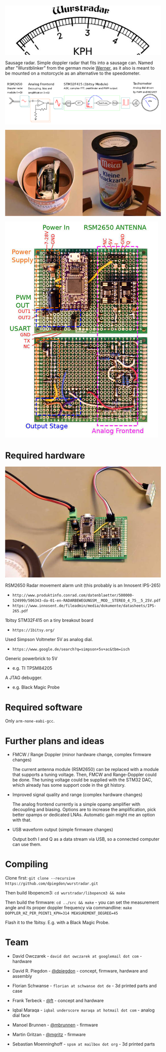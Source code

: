 
![Wurstradar](https://github.com/dpiegdon/wurstradar/blob/master/pictures/logo.jpg?raw=true)

Sausage radar. Simple doppler radar that fits into a sausage can.
Named after "Wurstblinker" from the german movie [Werner](https://www.youtube.com/watch?v=n31j2_dkaCo),
as it also is meant to be mounted on a motorcycle as an alternative to the speedometer.

![DataFlow](https://github.com/dpiegdon/wurstradar/blob/master/pictures/dataflow.png?raw=true)

![Prototype](https://github.com/dpiegdon/wurstradar/blob/master/pictures/photos/prototype.jpg?raw=true)

![PCB](https://github.com/dpiegdon/wurstradar/blob/master/pictures/photos/pcb.jpg?raw=true)


Required hardware
=================

![TestSetup](https://github.com/dpiegdon/wurstradar/blob/master/pictures/photos/testsetup.jpg?raw=true)

RSM2650 Radar movement alarm unit (this probably is an Innosent IPS-265)

 * `http://www.produktinfo.conrad.com/datenblaetter/500000-524999/506343-da-01-en-RADARBEWEGUNGSM__MOD__STEREO_4_75__5_25V.pdf`
 * `https://www.innosent.de/fileadmin/media/dokumente/datasheets/IPS-265.pdf`

1bitsy STM32F415 on a tiny breakout board

 * `https://1bitsy.org/`

Used Simpson Voltmeter 5V as analog dial.

 * `https://www.google.de/search?q=simpson+5v+ac&tbm=isch`

Generic powerbrick to 5V

 * e.g. TI TPSM84205

A JTAG debugger.

 * e.g. Black Magic Probe


Required software
=================

Only `arm-none-eabi-gcc`.


Further plans and ideas
=======================

 * FMCW / Range Doppler (minor hardware change, complex firmware changes)

   The current antenna module (RSM2650) can be replaced with a module that supports a tuning
   voltage. Then, FMCW and Range-Doppler could be done. The tuning voltage could be supplied
   with the STM32 DAC, which already has some support code in the git history.

 * Improved signal quality and range (complex hardware changes)

   The analog frontend currently is a simple opamp amplifier with decoupling and biasing.
   Options are to increase the amplification, pick better opamps or dedicated LNAs.
   Automatic gain might me an option with that.

 * USB waveform output (simple firmware changes)

   Output both I and Q as a data stream via USB, so a connected computer can use them.


Compiling
=========

Clone first: `git clone --recursive https://github.com/dpiegdon/wurstradar.git`

Then build libopencm3: `cd wurstradar/libopencm3 && make`

Then build the firmware: `cd ../src && make` - 
you can set the measurement angle and its proper doppler frequency via
commandline: `make DOPPLER_HZ_PER_POINT1_KPH=314 MEASUREMENT_DEGREE=45`

Flash it to the 1bitsy. E.g. with a Black Magic Probe.


Team
====

 * David Owczarek - `david dot owczarek at googlemail dot com` - hardware

 * David R. Piegdon - [@dpiegdon](https://github.com/dpiegdon) - concept, firmware, hardware and assembly

 * Florian Schwanse - `florian at schwanse dot de` - 3d printed parts and case

 * Frank Terbeck - [@ft](https://github.com/ft) - concept and hardware

 * Iqbal Maraqa - `iqbal underscore maraqa at hotmail dot com` - analog dial face

 * Manoel Brunnen - [@mbrunnen](https://github.com/mbrunnen) - firmware

 * Martin Gritzan - [@mgritz](https://github.com/mgritz) - firmware

 * Sebastian Moenninghoff - `spsm at mailbox dot org` - 3d printed parts


